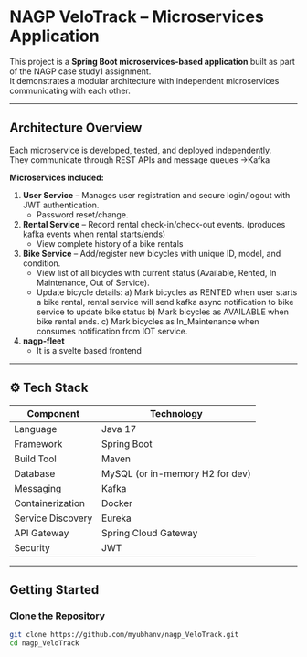 # NAGP VeloTrack – Microservices Application

This project is a **Spring Boot microservices-based application** built as part of the NAGP case study1 assignment.  
It demonstrates a modular architecture with independent microservices communicating with each other.

---

## Architecture Overview

Each microservice is developed, tested, and deployed independently.  
They communicate through REST APIs and message queues ->Kafka

**Microservices included:**
1. **User Service**
    – Manages user registration and secure login/logout with JWT authentication.
    - Password reset/change.
2. **Rental Service**
   – Record rental check-in/check-out events. (produces kafka events when rental starts/ends)
   - View complete history of a bike rentals 
3. **Bike Service**
    – Add/register new bicycles with unique ID, model, and condition.
    - View list of all bicycles with current status (Available, Rented, In Maintenance, Out of Service).
    - Update bicycle details:
        a) Mark bicycles as RENTED when user starts a bike rental, rental service will send kafka async notification to bike service to update bike status
        b) Mark bicycles as AVAILABLE when bike rental ends.
        c) Mark bicycles as In_Maintenance when consumes notification from IOT service.
4. **nagp-fleet**
     - It is a svelte based frontend

---

## ⚙️ Tech Stack

| Component | Technology |
|------------|-------------|
| Language | Java 17 |
| Framework | Spring Boot |
| Build Tool | Maven |
| Database | MySQL (or in-memory H2 for dev) |
| Messaging | Kafka |
| Containerization | Docker |
| Service Discovery | Eureka |
| API Gateway | Spring Cloud Gateway |
| Security | JWT |

---

## Getting Started

### Clone the Repository
```bash
git clone https://github.com/myubhanv/nagp_VeloTrack.git 
cd nagp_VeloTrack
